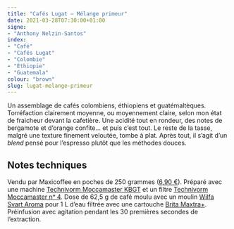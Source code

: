 ```yaml
---
title: "Cafés Lugat — Mélange primeur"
date: 2021-03-28T07:30:00+01:00
signe:
- "Anthony Nelzin-Santos"
index:
- "Café"
- "Cafés Lugat"
- "Colombie"
- "Éthiopie"
- "Guatemala"
colour: "brown"
slug: lugat-melange-primeur
---
```


Un assemblage de cafés colombiens, éthiopiens et guatémaltèques. Torréfaction clairement moyenne, ou moyennement claire, selon mon état de fraicheur devant la cafetière. Une acidité tout en rondeur, des notes de bergamote et d’orange confite… et puis c’est tout. Le reste de la tasse, malgré une texture finement veloutée, tombe à plat. Après tout, il s’agit d’un *blend* pensé pour l’espresso plutôt que les méthodes douces.

## Notes techniques

Vendu par Maxicoffee en poches de 250 grammes ([6,90 €](https://www.maxicoffee.com/cafe-grains-melange-primeur-250g-cafes-lugat-p-39465.html "Special Espresso 250g café grains Le Mélange Primeur")). Préparé avec une machine [Technivorm Moccamaster KBGT](https://amzn.to/3oKQ0KJ) et un filtre [Technivorm Moccamaster nᵒ 4](https://amzn.to/3mamexu). Dose de 62,5 g de café moulu avec un moulin [Wilfa Svart Aroma](https://amzn.to/38zVkdx) pour 1 L d’eau filtrée avec une cartouche [Brita Maxtra+](https://amzn.to/2WariXS). Préinfusion avec agitation pendant les 30 premières secondes de l’extraction.